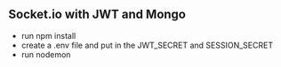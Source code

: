 ## Socket.io with JWT and Mongo

- run npm install
- create a .env file and put in the JWT_SECRET and SESSION_SECRET
- run nodemon